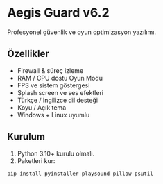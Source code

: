 # Aegis Guard v6.2

Profesyonel güvenlik ve oyun optimizasyon yazılımı.

## Özellikler
- Firewall & süreç izleme
- RAM / CPU dostu Oyun Modu
- FPS ve sistem göstergesi
- Splash screen ve ses efektleri
- Türkçe / İngilizce dil desteği
- Koyu / Açık tema
- Windows + Linux uyumlu

## Kurulum
1. Python 3.10+ kurulu olmalı.
2. Paketleri kur:
```bash
pip install pyinstaller playsound pillow psutil

